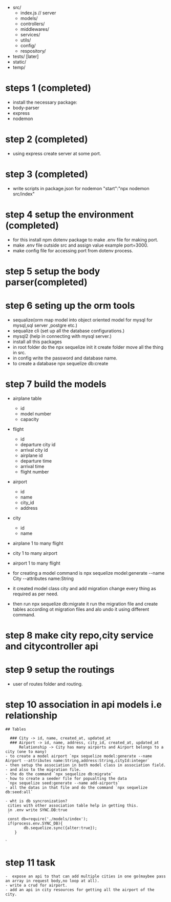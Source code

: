 - src/
     - index.js // server 
     - models/ 
     - controllers/ 
     - middlewares/ 
     - services/ 
     - utils/ 
     - config/ 
     - respository/ 
- tests/ [later] 
- static/ 
- temp/

# steps 1 (completed)
- install the necessary package:
 - body-parser
 - express
 - nodemon

# step 2 (completed)
- using express create server at some port.

# step 3 (completed)
- write scripts in package.json for nodemon
"start":"npx nodemon src/index"

# step 4 setup the environment (completed)
- for this install npm dotenv package to make .env file for making port.
- make .env file outside src and assign value example port=3000.
- make config file for accessing port from dotenv process.

# step 5 setup the body parser(completed)

# step 6 seting up the orm tools
- sequalize(orm map model into object oriented model for mysql for mysql,sql server ,postgre etc.)
- sequalize cli (set up all the database configurations.)
- mysql2 (help in connecting with mysql server.)
- install all this packages
- in root folder do the npx sequelize init it create   folder move all the thing in src.
- in config write the password and database name.
- to create a database npx sequelize db:create

# step 7 build the models
  - airplane table
    - id
    - model number
    - capacity
  - flight
    - id
    - departure city id
    - arrival city id
    - airplane id
    - departure time
    - arrival time
    - flight number
  - airport
    - id
    - name
    - city_id
    - address
  - city
    - id
    - name

  - airplane 1 to many flight
  - city    1 to many       airport
  - airport 1 to many flight

  - for creating a model command is npx sequelize model:generate --name City --attributes name:String
  - it created model class city and add migration change every thing as required as per need.
  - then run npx sequelize db:migrate it run the migration file and create tables according ot migration files and alo undo it using different command.

  # step 8 make city repo,city service and citycontroller api

  # step 9 setup the routings
  - user of routes folder and routing.

  # step 10 association in api models i.e relationship
    ## Tables

      ### City -> id, name, created_at, updated_at
      ### Airport -> id, name, address, city_id, created_at, updated_at
          Relationship -> City has many airports and Airport belongs to a city (one to many)
    - to create a model airport `npx sequelize model:generate --name Airport --attributes name:String,address:String,cityId:integer`
    - then setup the association in both model class in association field.
    - and also to the migration file.
    - the do the command `npx sequelize db:migrate`
    - how to create a seeder file for popualting the data
     `npx sequelize seed:generate --name add-airports`
    - all the datas in that file and do the command `npx sequelize db:seed:all`

    - wht is db syncronization?
     cities with other association table help in getting this.
     in .env write SYNC.DB:true
     `
     const db=require('./models/index');
     if(process.env.SYNC_DB){
            db.sequelize.sync({alter:true});
        }
  
   `
# step 11  task
    -  expose an api to that can add multiple cities in one go(maybee pass an array in request body,no loop at all).
    - write a crud for airport.
    - add an api in city resources for getting all the airport of the city.

  

    





